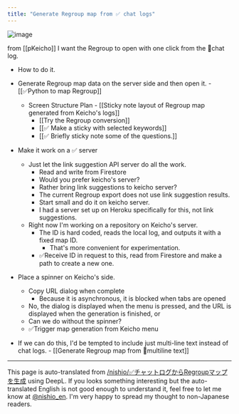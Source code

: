 ```yaml
---
title: "Generate Regroup map from ✅ chat logs"
---
```


![image](https://gyazo.com/83fec466aa6464fd5cc5672f74dd1f2b/thumb/1000)


from [[pKeicho]]
I want the Regroup to open with one click from the 🤔chat log.
- How to do it.
- Generate Regroup map data on the server side and then open it.
        - [[✅Python to map Regroup]]
    - Screen Structure Plan
            - [[Sticky note layout of Regroup map generated from Keicho's logs]]
        - [[Try the Regroup conversion]]
        - [[✅ Make a sticky with selected keywords]]
        - [[✅ Briefly sticky note some of the questions.]]
- Make it work on a ✅ server
    - Just let the link suggestion API server do all the work.
        - Read and write from Firestore
        - Would you prefer keicho's server?
        - Rather bring link suggestions to keicho server?
        - The current Regroup export does not use link suggestion results.
        - Start small and do it on keicho server.
        - I had a server set up on Heroku specifically for this, not link suggestions.
    - Right now I'm working on a repository on Keicho's server.
        - The ID is hard coded, reads the local log, and outputs it with a fixed map ID.
            - That's more convenient for experimentation.
        - ✅Receive ID in request to this, read from Firestore and make a path to create a new one.


- Place a spinner on Keicho's side.
    - Copy URL dialog when complete
        - Because it is asynchronous, it is blocked when tabs are opened
    - No, the dialog is displayed when the menu is pressed, and the URL is displayed when the generation is finished, or
    - Can we do without the spinner?
    - ✅Trigger map generation from Keicho menu

- If we can do this, I'd be tempted to include just multi-line text instead of chat logs.
        - [[Generate Regroup map from 🤔multiline text]]

---
This page is auto-translated from [/nishio/✅チャットログからRegroupマップを生成](https://scrapbox.io/nishio/✅チャットログからRegroupマップを生成) using DeepL. If you looks something interesting but the auto-translated English is not good enough to understand it, feel free to let me know at [@nishio_en](https://twitter.com/nishio_en). I'm very happy to spread my thought to non-Japanese readers.